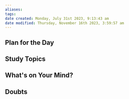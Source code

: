 ```yaml
---
aliases: 
tags: 
date created: Monday, July 31st 2023, 9:13:43 am
date modified: Thursday, November 16th 2023, 3:59:57 am
---
```


## Plan for the Day

## Study Topics

## What's on Your Mind?

## Doubts